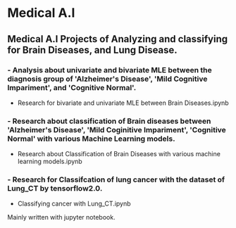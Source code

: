 # Medical A.I
## Medical A.I Projects of Analyzing and classifying for Brain Diseases, and Lung Disease.

### - Analysis about univariate and bivariate MLE between the diagnosis group of 'Alzheimer's Disease', 'Mild Cognitive Impariment', and 'Cognitive Normal'.
- Research for bivariate and univariate MLE between Brain Diseases.ipynb

### - Research about classification of Brain diseases between 'Alzheimer's Disease', 'Mild Coginitive Impariment', 'Cognitive Normal' with various Machine Learning models.
- Research about Classification of Brain Diseases with various machine learning models.ipynb

### - Research for Classifcation of lung cancer with the dataset of Lung_CT by tensorflow2.0.
- Classifying cancer with Lung_CT.ipynb

Mainly written with jupyter notebook.
